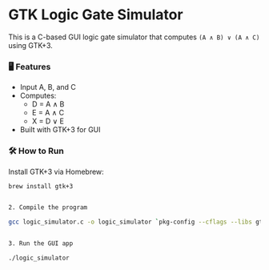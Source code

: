 # GTK Logic Gate Simulator

This is a C-based GUI logic gate simulator that computes `(A ∧ B) ∨ (A ∧ C)` using GTK+3.

### 🖥️ Features
- Input A, B, and C
- Computes:
  - D = A ∧ B
  - E = A ∧ C
  - X = D ∨ E
- Built with GTK+3 for GUI

### 🛠️ How to Run

Install GTK+3 via Homebrew:
```bash
brew install gtk+3


2. Compile the program

gcc logic_simulator.c -o logic_simulator `pkg-config --cflags --libs gtk+-3.0`


3. Run the GUI app

./logic_simulator